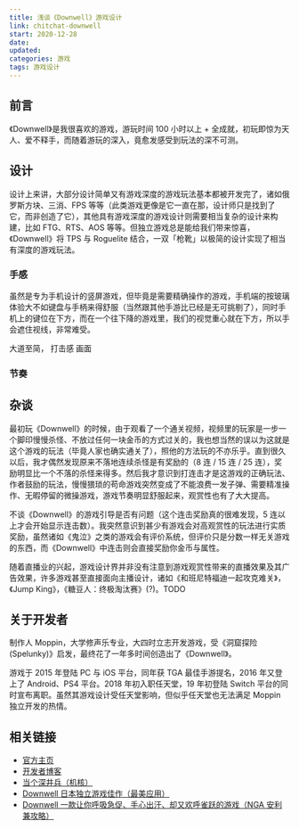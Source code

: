 ```yaml
---
title: 浅谈《Downwell》游戏设计
link: chitchat-downwell
start: 2020-12-28
date: 
updated: 
categories: 游戏
tags: 游戏设计
---
```


## 前言

《Downwell》是我很喜欢的游戏，游玩时间 100 小时以上 + 全成就，初玩即惊为天人、爱不释手，而随着游玩的深入，竟愈发感受到玩法的深不可测。

<!-- more -->

## 设计

设计上来讲，大部分设计简单又有游戏深度的游戏玩法基本都被开发完了，诸如俄罗斯方块、三消、FPS 等等（此类游戏更像是它一直在那，设计师只是找到了它，而非创造了它），其他具有游戏深度的游戏设计则需要相当复杂的设计来构建，比如 FTG、RTS、AOS 等等。但独立游戏总是能给我们带来惊喜，《Downwell》将 TPS 与 Roguelite 结合，一双「枪靴」以极简的设计实现了相当有深度的游戏玩法。

### 手感

虽然是专为手机设计的竖屏游戏，但毕竟是需要精确操作的游戏，手机端的按玻璃体验大不如键盘与手柄来得舒服（当然跟其他手游比已经是无可挑剔了），同时手机上的键位在下方，而在一个往下降的游戏里，我们的视觉重心就在下方，所以手会遮住视线，非常难受。

大道至简，
打击感
画面

### 节奏

## 杂谈

最初玩《Downwell》的时候，由于观看了一个通关视频，视频里的玩家是一步一个脚印慢慢杀怪、不放过任何一块金币的方式过关的，我也想当然的误以为这就是这个游戏的玩法（毕竟人家也确实通关了），照他的方法玩的不亦乐乎。直到很久以后，我才偶然发现原来不落地连续杀怪是有奖励的（8 连 / 15 连 / 25 连），奖励明显比一个不落的杀怪来得多。然后我才意识到打连击才是这游戏的正确玩法、作者鼓励的玩法，慢慢猥琐的苟命游戏突然变成了不能浪费一发子弹、需要精准操作、无暇停留的微操游戏，游戏节奏明显舒服起来，观赏性也有了大大提高。

不谈《Downwell》的游戏引导是否有问题（这个连击奖励真的很难发现，5 连以上才会开始显示连击数）。我突然意识到甚少有游戏会对高观赏性的玩法进行实质奖励，虽然诸如《鬼泣》之类的游戏会有评价系统，但评价只是分数一样无关游戏的东西，而《Downwell》中连击则会直接奖励你金币与属性。

随着直播业的兴起，游戏设计界并非没有注意到游戏观赏性带来的直播效果及其广告效果，许多游戏甚至直接面向主播设计，诸如《和班尼特福迪一起攻克难关》，《Jump King》，《糖豆人：终极淘汰赛》(?)。TODO

## 关于开发者

制作人 Moppin，大学修声乐专业，大四时立志开发游戏，受《洞窟探险(Spelunky)》启发，最终花了一年多时间创造出了《Downwell》。

游戏于 2015 年登陆 PC 与 iOS 平台，同年获 TGA 最佳手游提名，2016 年又登上了 Android、PS4 平台。2018 年初入职任天堂，19 年初登陆 Switch 平台的同时宣布离职。虽然其游戏设计受任天堂影响，但似乎任天堂也无法满足 Moppin 独立开发的热情。

## 相关链接

- [官方主页](https://downwellgame.com/)
- [开发者博客](https://zackbellgames.com/)
- [当个深井兵（机核）](https://www.gcores.com/articles/16985)
- [Downwell 日本独立游戏佳作（最美应用）](http://zuimeia.com/app/3798/)
- [Downwell 一款让你呼吸急促、手心出汗、却又欢呼雀跃的游戏（NGA 安利兼攻略）](https://bbs.nga.cn/read.php?tid=14111719)
